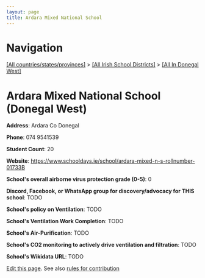 ```yaml
---
layout: page
title: Ardara Mixed National School
---
```

# Navigation

[[All countries/states/provinces]](../../..) > [[All Irish School Districts]](../..) > [[All In Donegal West]](..)

# Ardara Mixed National School (Donegal West)

**Address**: Ardara Co Donegal

**Phone**: 074 9541539

**Student Count**: 20

**Website**: <https://www.schooldays.ie/school/ardara-mixed-n-s-rollnumber-01733B>

**School's overall airborne virus protection grade (0-5)**: 0

**Discord, Facebook, or WhatsApp group for discovery/advocacy for THIS school**: TODO

**School's policy on Ventilation**: TODO

**School's Ventilation Work Completion**: TODO

**School's Air-Purification**: TODO

**School's CO2 monitoring to actively drive ventilation and filtration**: TODO

**School's Wikidata URL**: TODO


[Edit this page](https://github.com/ventilate-schools/Ireland/edit/main/./Donegal_West/Ardara_Mixed_National_School.md). See also [rules for contribution](../../../contribution-rules/)
